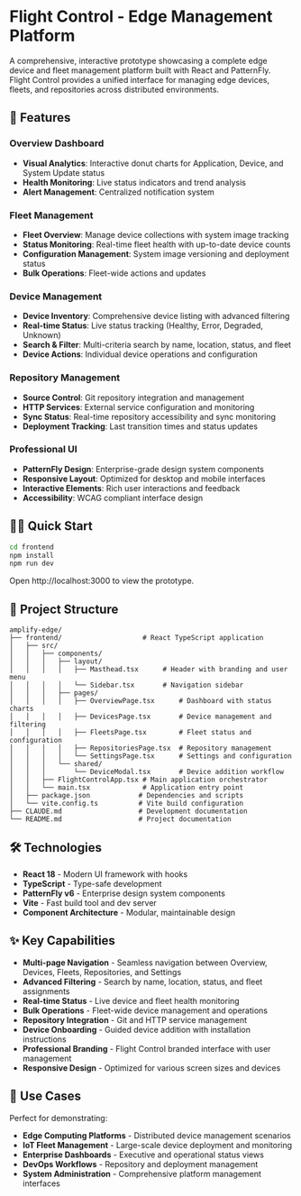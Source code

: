 # Flight Control - Edge Management Platform

A comprehensive, interactive prototype showcasing a complete edge device and fleet management platform built with React and PatternFly. Flight Control provides a unified interface for managing edge devices, fleets, and repositories across distributed environments.

## 🚀 Features

### **Overview Dashboard**
- **Visual Analytics**: Interactive donut charts for Application, Device, and System Update status
- **Health Monitoring**: Live status indicators and trend analysis
- **Alert Management**: Centralized notification system

### **Fleet Management**
- **Fleet Overview**: Manage device collections with system image tracking
- **Status Monitoring**: Real-time fleet health with up-to-date device counts
- **Configuration Management**: System image versioning and deployment status
- **Bulk Operations**: Fleet-wide actions and updates

### **Device Management**
- **Device Inventory**: Comprehensive device listing with advanced filtering
- **Real-time Status**: Live status tracking (Healthy, Error, Degraded, Unknown)
- **Search & Filter**: Multi-criteria search by name, location, status, and fleet
- **Device Actions**: Individual device operations and configuration

### **Repository Management**
- **Source Control**: Git repository integration and management
- **HTTP Services**: External service configuration and monitoring
- **Sync Status**: Real-time repository accessibility and sync monitoring
- **Deployment Tracking**: Last transition times and status updates

### **Professional UI**
- **PatternFly Design**: Enterprise-grade design system components
- **Responsive Layout**: Optimized for desktop and mobile interfaces
- **Interactive Elements**: Rich user interactions and feedback
- **Accessibility**: WCAG compliant interface design

## 🏃‍♂️ Quick Start

```bash
cd frontend
npm install
npm run dev
```

Open http://localhost:3000 to view the prototype.

## 📁 Project Structure

```
amplify-edge/
├── frontend/                    # React TypeScript application
│   ├── src/
│   │   ├── components/
│   │   │   ├── layout/
│   │   │   │   ├── Masthead.tsx      # Header with branding and user menu
│   │   │   │   └── Sidebar.tsx       # Navigation sidebar
│   │   │   ├── pages/
│   │   │   │   ├── OverviewPage.tsx      # Dashboard with status charts
│   │   │   │   ├── DevicesPage.tsx       # Device management and filtering
│   │   │   │   ├── FleetsPage.tsx        # Fleet status and configuration
│   │   │   │   ├── RepositoriesPage.tsx  # Repository management
│   │   │   │   └── SettingsPage.tsx      # Settings and configuration
│   │   │   └── shared/
│   │   │       └── DeviceModal.tsx       # Device addition workflow
│   │   ├── FlightControlApp.tsx # Main application orchestrator
│   │   └── main.tsx             # Application entry point
│   ├── package.json            # Dependencies and scripts
│   └── vite.config.ts          # Vite build configuration
├── CLAUDE.md                   # Development documentation
└── README.md                   # Project documentation
```

## 🛠 Technologies

- **React 18** - Modern UI framework with hooks
- **TypeScript** - Type-safe development
- **PatternFly v6** - Enterprise design system components
- **Vite** - Fast build tool and dev server
- **Component Architecture** - Modular, maintainable design

## ✨ Key Capabilities

- **Multi-page Navigation** - Seamless navigation between Overview, Devices, Fleets, Repositories, and Settings
- **Advanced Filtering** - Search by name, location, status, and fleet assignments
- **Real-time Status** - Live device and fleet health monitoring
- **Bulk Operations** - Fleet-wide device management and operations
- **Repository Integration** - Git and HTTP service management
- **Device Onboarding** - Guided device addition with installation instructions
- **Professional Branding** - Flight Control branded interface with user management
- **Responsive Design** - Optimized for various screen sizes and devices

## 🎯 Use Cases

Perfect for demonstrating:
- **Edge Computing Platforms** - Distributed device management scenarios
- **IoT Fleet Management** - Large-scale device deployment and monitoring
- **Enterprise Dashboards** - Executive and operational status views
- **DevOps Workflows** - Repository and deployment management
- **System Administration** - Comprehensive platform management interfaces